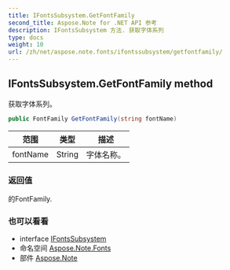 ```yaml
---
title: IFontsSubsystem.GetFontFamily
second_title: Aspose.Note for .NET API 参考
description: IFontsSubsystem 方法. 获取字体系列
type: docs
weight: 10
url: /zh/net/aspose.note.fonts/ifontssubsystem/getfontfamily/
---
```

## IFontsSubsystem.GetFontFamily method

获取字体系列。

```csharp
public FontFamily GetFontFamily(string fontName)
```

| 范围 | 类型 | 描述 |
| --- | --- | --- |
| fontName | String | 字体名称。 |

### 返回值

的FontFamily.

### 也可以看看

* interface [IFontsSubsystem](../)
* 命名空间 [Aspose.Note.Fonts](../../ifontssubsystem/)
* 部件 [Aspose.Note](../../../)


